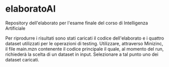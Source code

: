 # elaboratoAI
Repository dell'elaborato per l'esame finale del corso di Intelligenza Artificiale

Per riprodurre i risultati sono stati caricati il codice dell'elaborato e i quattro dataset utilizzati per le operazioni di testing. Utilizzare, attraverso Minizinc, il file main.mzn contenente il codice principale il quale, al momento del run, richiederà la scelta di un dataset in input. Selezionare a tal punto uno dei dataset caricati.
